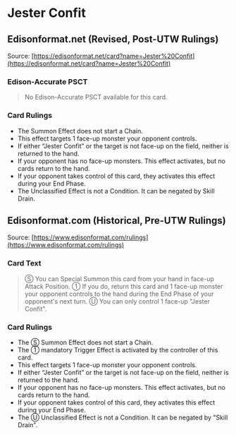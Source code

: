# Jester Confit

## Edisonformat.net (Revised, Post-UTW Rulings)

Source: [https://edisonformat.net/card?name=Jester%20Confit](https://edisonformat.net/card?name=Jester%20Confit)

### Edison-Accurate PSCT

> No Edison-Accurate PSCT available for this card.

### Card Rulings

*   The Summon Effect does not start a Chain.
*   This effect targets 1 face-up monster your opponent controls.
*   If either “Jester Confit” or the target is not face-up on the field, neither is returned to the hand.
*   If your opponent has no face-up monsters. This effect activates, but no cards return to the hand.
*   If your opponent takes control of this card, they activates this effect during your End Phase.
*   The Unclassified Effect is not a Condition. It can be negated by Skill Drain.


## Edisonformat.com (Historical, Pre-UTW Rulings)

Source: [https://www.edisonformat.com/rulings](https://www.edisonformat.com/rulings)

### Card Text

> Ⓢ You can Special Summon this card from your hand in face-up Attack Position. ① If you do, return this card and 1 face-up monster your opponent controls to the hand during the End Phase of your opponent's next turn. Ⓤ You can only control 1 face-up "Jester Confit".

### Card Rulings

*   The Ⓢ Summon Effect does not start a Chain.
*   The ① mandatory Trigger Effect is activated by the controller of this card.
*   This effect targets 1 face-up monster your opponent controls.
*   If either “Jester Confit” or the target is not face-up on the field, neither is returned to the hand.
*   If your opponent has no face-up monsters. This effect activates, but no cards return to the hand.
*   If your opponent takes control of this card, they activates this effect during your End Phase.
*   The Ⓤ Unclassified Effect is not a Condition. It can be negated by "Skill Drain".


